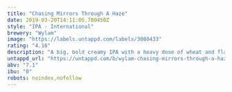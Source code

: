 ```yaml
---
title: "Chasing Mirrors Through A Haze"
date: 2019-03-20T14:11:05.780450Z
style: "IPA - International"
brewery: "Wylam"
image: "https://labels.untappd.com/labels/3080433"
rating: "4.16"
description: "A big, bold creamy IPA with a heavy dose of wheat and flakes backed up with an amalgam of new season tropical hop treats including Citra, Chinook, Centennial and Mosaic.  Big,ripe and fleshy with a soft fruit fullness and a pulpy, whipped velvety finish. Now that you know what goes there, what’s to stop you taking it home?"
untappd_url: "https://untappd.com/b/wylam-chasing-mirrors-through-a-haze/3080433"
abv: "7.1"
ibu: "0"
robots: noindex,nofollow
---
```

